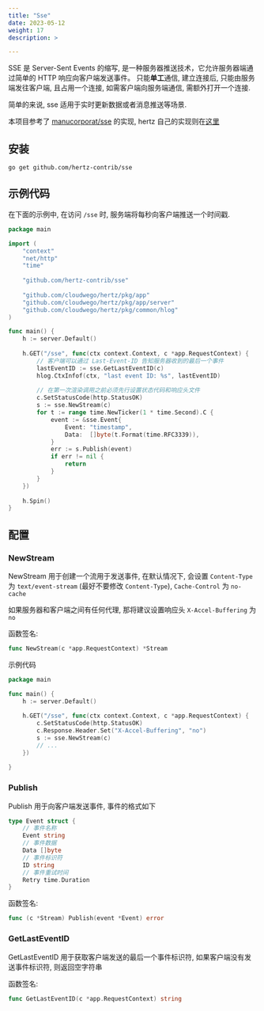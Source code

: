 ```yaml
---
title: "Sse"
date: 2023-05-12
weight: 17
description: >

---
```


SSE 是 Server-Sent Events 的缩写, 是一种服务器推送技术，它允许服务器端通过简单的 HTTP 响应向客户端发送事件。 只能**单工**通信, 建立连接后, 只能由服务端发往客户端, 且占用一个连接, 如需客户端向服务端通信, 需额外打开一个连接.

简单的来说, sse 适用于实时更新数据或者消息推送等场景.

本项目参考了 [manucorporat/sse](https://github.com/manucorporat/sse) 的实现, hertz 自己的实现则在[这里](https://github.com/hertz-contrib/sse)

## 安装

```shell
go get github.com/hertz-contrib/sse
```

## 示例代码

在下面的示例中, 在访问 `/sse` 时, 服务端将每秒向客户端推送一个时间戳.

```go
package main

import (
	"context"
	"net/http"
	"time"
	
	"github.com/hertz-contrib/sse"
	
	"github.com/cloudwego/hertz/pkg/app"
	"github.com/cloudwego/hertz/pkg/app/server"
	"github.com/cloudwego/hertz/pkg/common/hlog"
)

func main() {
	h := server.Default()
	
	h.GET("/sse", func(ctx context.Context, c *app.RequestContext) {
		// 客户端可以通过 Last-Event-ID 告知服务器收到的最后一个事件
		lastEventID := sse.GetLastEventID(c)
		hlog.CtxInfof(ctx, "last event ID: %s", lastEventID)
		
		// 在第一次渲染调用之前必须先行设置状态代码和响应头文件
		c.SetStatusCode(http.StatusOK)
		s := sse.NewStream(c)
		for t := range time.NewTicker(1 * time.Second).C {
			event := &sse.Event{
				Event: "timestamp",
				Data:  []byte(t.Format(time.RFC3339)),
			}
			err := s.Publish(event)
			if err != nil {
				return
			}
		}
	})
	
	h.Spin()
}
```

## 配置

### NewStream

NewStream 用于创建一个流用于发送事件, 在默认情况下, 会设置 `Content-Type` 为 `text/event-stream` (最好不要修改 `Content-Type`), `Cache-Control` 为 `no-cache` 

如果服务器和客户端之间有任何代理, 那将建议设置响应头 `X-Accel-Buffering` 为 `no`

函数签名:

```go
func NewStream(c *app.RequestContext) *Stream
```

示例代码

```go
package main

func main() {
    h := server.Default()
    
    h.GET("/sse", func(ctx context.Context, c *app.RequestContext) {
        c.SetStatusCode(http.StatusOK)
        c.Response.Header.Set("X-Accel-Buffering", "no")
        s := sse.NewStream(c)
		// ...
    })
   
}
```

### Publish

Publish 用于向客户端发送事件, 事件的格式如下

```go
type Event struct {
	// 事件名称
    Event string
    // 事件数据
    Data []byte
    // 事件标识符
    ID string
    // 事件重试时间
    Retry time.Duration
}
```

函数签名:

```go
func (c *Stream) Publish(event *Event) error 
```
### GetLastEventID

GetLastEventID 用于获取客户端发送的最后一个事件标识符, 如果客户端没有发送事件标识符, 则返回空字符串

函数签名:

```go
func GetLastEventID(c *app.RequestContext) string
```
